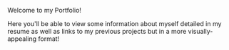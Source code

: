 Welcome to my Portfolio!

Here you'll be able to view some information about myself detailed in my resume as well as links to my previous projects but in a more visually-appealing format!

